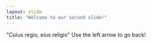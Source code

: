 ```yaml
---
layout: slide
title: "Welcome to our second slide!"
---
```

"Cuius regio, eius religio"
Use the left arrow to go back!
